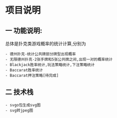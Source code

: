 # 项目说明

## 一 功能说明:
  总体是扑克类游戏概率的统计计算,分别为

    - 德州扑克-统计公共牌部分牌型出现概率
    - 无限德州扑克-2张手牌和5张公共牌之间,出现一对的概率统计
    - Blackjack胜率统计,玩法策略统计,下注策略统计
    - Baccarat胜率统计
    - Baccarat押注策略[待完成]
    
## 二 技术栈
    - svgo包生成svg图
    - svg转jpeg图